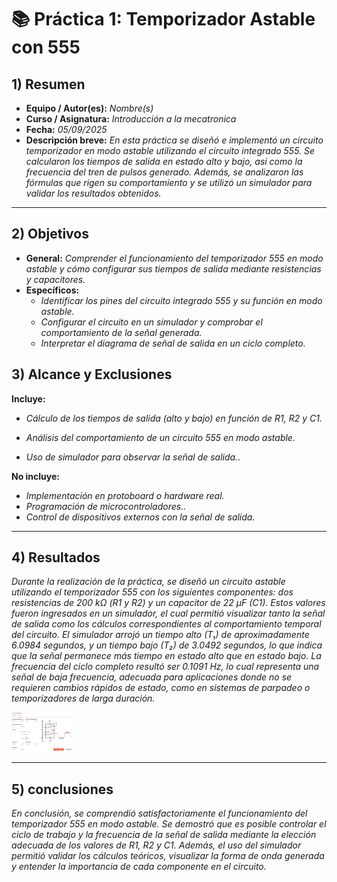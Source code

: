 # 📚 Práctica 1: Temporizador Astable con 555



## 1) Resumen

- **Equipo / Autor(es):** _Nombre(s)_  
- **Curso / Asignatura:** _Introducción a la mecatronica_  
- **Fecha:** _05/09/2025_  
- **Descripción breve:** _En esta práctica se diseñó e implementó un circuito temporizador en modo astable utilizando el circuito integrado 555. Se calcularon los tiempos de salida en estado alto y bajo, así como la frecuencia del tren de pulsos generado. Además, se analizaron las fórmulas que rigen su comportamiento y se utilizó un simulador para validar los resultados obtenidos._


---

## 2) Objetivos

- **General:** _Comprender el funcionamiento del temporizador 555 en modo astable y cómo configurar sus tiempos de salida mediante resistencias y capacitores._
- **Específicos:**
  - _Identificar los pines del circuito integrado 555 y su función en modo astable._
  - _Configurar el circuito en un simulador y comprobar el comportamiento de la señal generada._
  - _Interpretar el diagrama de señal de salida en un ciclo completo._

## 3) Alcance y Exclusiones

**Incluye:**
-  _Cálculo de los tiempos de salida (alto y bajo) en función de R1, R2 y C1._

- _Análisis del comportamiento de un circuito 555 en modo astable._

- _Uso de simulador para observar la señal de salida.._

**No incluye:**
- _Implementación en protoboard o hardware real._
- _Programación de microcontroladores.._
- _Control de dispositivos externos con la señal de salida._

---

## 4) Resultados

_Durante la realización de la práctica, se diseñó un circuito astable utilizando el temporizador 555 con los siguientes componentes: dos resistencias de 200 kΩ (R1 y R2) y un capacitor de 22 µF (C1). Estos valores fueron ingresados en un simulador, el cual permitió visualizar tanto la señal de salida como los cálculos correspondientes al comportamiento temporal del circuito. El simulador arrojó un tiempo alto (T₁) de aproximadamente 6.0984 segundos, y un tiempo bajo (T₂) de 3.0492 segundos, lo que indica que la señal permanece más tiempo en estado alto que en estado bajo. La frecuencia del ciclo completo resultó ser 0.1091 Hz, lo cual representa una señal de baja frecuencia, adecuada para aplicaciones donde no se requieren cambios rápidos de estado, como en sistemas de parpadeo o temporizadores de larga duración._

<img src="recursos/imgs/P1.png" alt="..." width="100px">



---

## 5) conclusiones

_En conclusión, se comprendió satisfactoriamente el funcionamiento del temporizador 555 en modo astable. Se demostró que es posible controlar el ciclo de trabajo y la frecuencia de la señal de salida mediante la elección adecuada de los valores de R1, R2 y C1. Además, el uso del simulador permitió validar los cálculos teóricos, visualizar la forma de onda generada y entender la importancia de cada componente en el circuito._

```
